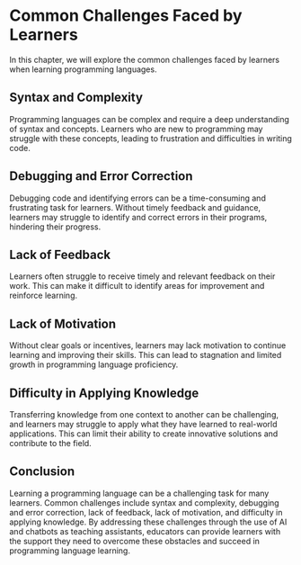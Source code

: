 # Common Challenges Faced by Learners

In this chapter, we will explore the common challenges faced by learners when learning programming languages.

Syntax and Complexity
---------------------

Programming languages can be complex and require a deep understanding of syntax and concepts. Learners who are new to programming may struggle with these concepts, leading to frustration and difficulties in writing code.

Debugging and Error Correction
------------------------------

Debugging code and identifying errors can be a time-consuming and frustrating task for learners. Without timely feedback and guidance, learners may struggle to identify and correct errors in their programs, hindering their progress.

Lack of Feedback
----------------

Learners often struggle to receive timely and relevant feedback on their work. This can make it difficult to identify areas for improvement and reinforce learning.

Lack of Motivation
------------------

Without clear goals or incentives, learners may lack motivation to continue learning and improving their skills. This can lead to stagnation and limited growth in programming language proficiency.

Difficulty in Applying Knowledge
--------------------------------

Transferring knowledge from one context to another can be challenging, and learners may struggle to apply what they have learned to real-world applications. This can limit their ability to create innovative solutions and contribute to the field.

Conclusion
----------

Learning a programming language can be a challenging task for many learners. Common challenges include syntax and complexity, debugging and error correction, lack of feedback, lack of motivation, and difficulty in applying knowledge. By addressing these challenges through the use of AI and chatbots as teaching assistants, educators can provide learners with the support they need to overcome these obstacles and succeed in programming language learning.


